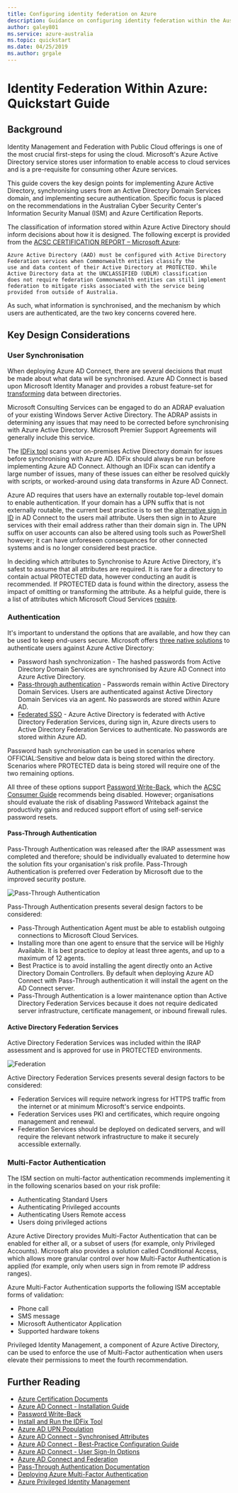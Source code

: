 ```yaml
---
title: Configuring identity federation on Azure
description: Guidance on configuring identity federation within the Australian regions to meet the specific requirements of Australian Government policy, regulations, and legislation.
author: galey801
ms.service: azure-australia
ms.topic: quickstart
ms.date: 04/25/2019
ms.author: grgale
---
```


# Identity Federation Within Azure: Quickstart Guide

## Background

Identity Management and Federation with Public Cloud offerings is one of the most crucial first-steps for using the cloud. Microsoft's Azure Active Directory service stores user information to enable access to cloud services and is a pre-requisite for consuming other Azure services.

This guide covers the key design points for implementing Azure Active Directory, synchronising users from an Active Directory Domain Services domain, and implementing secure authentication. Specific focus is placed on the recommendations in the Australian Cyber Security Center's Information Security Manual (ISM) and Azure Certification Reports.

The classification of information stored within Azure Active Directory should inform decisions about how it is designed. The following excerpt is provided from the [ACSC CERTIFICATION REPORT – Microsoft Azure](https://aka.ms/au-irap):

``` ACSC CERTIFICATION REPORT – Microsoft Azure
Azure Active Directory (AAD) must be configured with Active Directory Federation services when Commonwealth entities classify the
use and data content of their Active Directory at PROTECTED. While Active Directory data at the UNCLASSIFIED (UDLM) classification
does not require federation Commonwealth entities can still implement federation to mitigate risks associated with the service being
provided from outside of Australia.
```

As such, what information is synchronised, and the mechanism by which users are authenticated, are the two key concerns covered here.

## Key Design Considerations

### User Synchronisation

When deploying Azure AD Connect, there are several decisions that must be made about what data will be synchronised. Azure AD Connect is based upon Microsoft Identity Manager and provides a robust feature-set for [transforming](https://docs.microsoft.com/en-us/azure/active-directory/hybrid/how-to-connect-sync-best-practices-changing-default-configuration) data between directories.

Microsoft Consulting Services can be engaged to do an ADRAP evaluation of your existing Windows Server Active Directory. The ADRAP assists in determining any issues that may need to be corrected before synchronising with Azure Active Directory. Microsoft Premier Support Agreements will generally include this service.

The [IDFix tool](https://docs.microsoft.com/en-us/office365/enterprise/install-and-run-idfix) scans your on-premises Active Directory domain for issues before synchronising with Azure AD. IDFix should always be run before implementing Azure AD Connect. Although an IDFix scan can identify a large number of issues, many of these issues can either be resolved quickly with scripts, or worked-around using data transforms in Azure AD Connect.

Azure AD requires that users have an externally routable top-level domain to enable authentication. If your domain has a UPN suffix that is not externally routable, the current best practice is to set the [alternative sign in ID](https://docs.microsoft.com/en-us/azure/active-directory/hybrid/plan-connect-userprincipalname) in AD Connect to the users mail attribute. Users then sign in to Azure services with their email address rather than their domain sign in. The UPN suffix on user accounts can also be altered using tools such as PowerShell however; it can have unforeseen consequences for other connected systems and is no longer considered best practice.

In deciding which attributes to Synchronise to Azure Active Directory, it's safest to assume that all attributes are required. It is rare for a directory to contain actual PROTECTED data, however conducting an audit is recommended. If PROTECTED data is found within the directory, assess the impact of omitting or transforming the attribute. As a helpful guide, there is a list of attributes which Microsoft Cloud Services [require](https://docs.microsoft.com/en-us/azure/active-directory/hybrid/reference-connect-sync-attributes-synchronized).

### Authentication

It's important to understand the options that are available, and how they can be used to keep end-users secure.
Microsoft offers [three native solutions](https://docs.microsoft.com/en-us/azure/active-directory/hybrid/plan-connect-user-signin) to authenticate users against Azure Active Directory:

* Password hash synchronization - The hashed passwords from Active Directory Domain Services are synchronised by Azure AD Connect into Azure Active Directory.
* [Pass-through authentication](https://docs.microsoft.com/en-us/azure/active-directory/hybrid/how-to-connect-pta) - Passwords remain within Active Directory Domain Services. Users are authenticated against Active Directory Domain Services via an agent. No passwords are stored within Azure AD.
* [Federated SSO](https://docs.microsoft.com/en-us/azure/active-directory/hybrid/how-to-connect-fed-whatis) - Azure Active Directory is federated with Active Directory Federation Services, during sign in, Azure directs users to Active Directory Federation Services to authenticate. No passwords are stored within Azure AD.

Password hash synchronisation can be used in scenarios where OFFICIAL:Sensitive and below data is being stored within the directory. Scenarios where PROTECTED data is being stored will require one of the two remaining options.

All three of these options support [Password Write-Back](https://docs.microsoft.com/en-us/azure/active-directory/authentication/concept-sspr-writeback), which the [ACSC Consumer Guide](https://aka.ms/au-irap) recommends being disabled. However; organisations should evaluate the risk of disabling Password Writeback against the productivity gains and reduced support effort of using self-service password resets.

#### Pass-Through Authentication

Pass-Through Authentication was released after the IRAP assessment was completed and therefore; should be individually evaluated to determine how the solution fits your organisation's risk profile. Pass-Through Authentication is preferred over Federation by Microsoft due to the improved security posture.

![Pass-Through Authentication](pta1.png)

Pass-Through Authentication presents several design factors to be considered:

* Pass-Through Authentication Agent must be able to establish outgoing connections to Microsoft Cloud Services.
* Installing more than one agent to ensure that the service will be Highly Available. It is best practice to deploy at least three agents, and up to a maximum of 12 agents.
* Best Practice is to avoid installing the agent directly onto an Active Directory Domain Controllers. By default when deploying Azure AD Connect with Pass-Through authentication it will install the agent on the AD Connect server.
* Pass-Through Authentication is a lower maintenance option than Active Directory Federation Services because it does not require dedicated server infrastructure, certificate management, or inbound firewall rules.

#### Active Directory Federation Services

Active Directory Federation Services was included within the IRAP assessment and is approved for use in PROTECTED environments.

![Federation](federated-identity.png)

Active Directory Federation Services presents several design factors to be considered:

* Federation Services will require network ingress for HTTPS traffic from the internet or at minimum Microsoft's service endpoints.
* Federation Services uses PKI and certificates, which require ongoing management and renewal.
* Federation Services should be deployed on dedicated servers, and will require the relevant network infrastructure to make it securely accessible externally.

### Multi-Factor Authentication

The ISM section on multi-factor authentication recommends implementing it in the following scenarios based on your risk profile:

* Authenticating Standard Users
* Authenticating Privileged accounts
* Authenticating Users Remote access
* Users doing privileged actions

Azure Active Directory provides Multi-Factor Authentication that can be enabled for either all, or a subset of users (for example, only Privileged Accounts). Microsoft also provides a solution called Conditional Access, which allows more granular control over how Multi-Factor Authentication is applied (for example, only when users sign in from remote IP address ranges).

Azure Multi-Factor Authentication supports the following ISM acceptable forms of validation:

* Phone call
* SMS message
* Microsoft Authenticator Application
* Supported hardware tokens

Privileged Identity Management, a component of Azure Active Directory, can be used to enforce the use of Multi-Factor authentication when users elevate their permissions to meet the fourth recommendation.

## Further Reading

* [Azure Certification Documents](https://aka.ms/azureirap)
* [Azure AD Connect - Installation Guide](https://docs.microsoft.com/en-us/azure/active-directory/hybrid/how-to-connect-install-roadmap)
* [Password Write-Back](https://docs.microsoft.com/en-us/azure/active-directory/authentication/concept-sspr-writeback)
* [Install and Run the IDFix Tool](https://docs.microsoft.com/en-us/office365/enterprise/install-and-run-idfix)
* [Azure AD UPN Population](https://docs.microsoft.com/en-us/azure/active-directory/hybrid/plan-connect-userprincipalname)
* [Azure AD Connect - Synchronised Attributes](https://docs.microsoft.com/en-us/azure/active-directory/hybrid/reference-connect-sync-attributes-synchronized)
* [Azure AD Connect - Best-Practice Configuration Guide](https://docs.microsoft.com/en-us/azure/active-directory/hybrid/how-to-connect-sync-best-practices-changing-default-configuration)
* [Azure AD Connect - User Sign-In Options](https://docs.microsoft.com/en-us/azure/active-directory/hybrid/plan-connect-user-signin)
* [Azure AD Connect and Federation](https://docs.microsoft.com/en-us/azure/active-directory/hybrid/how-to-connect-fed-whatis)
* [Pass-Through Authentication Documentation](https://docs.microsoft.com/en-us/azure/active-directory/hybrid/how-to-connect-pta)
* [Deploying Azure Multi-Factor Authentication](https://docs.microsoft.com/en-us/azure/active-directory/authentication/howto-mfa-getstarted)
* [Azure Privileged Identity Management](https://docs.microsoft.com/en-us/azure/active-directory/privileged-identity-management/pim-configure)
